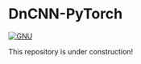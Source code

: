 # DnCNN-PyTorch
[![GNU](https://img.shields.io/aur/license/yaourt.svg?style=plastic)](LICENSE)

This repository is under construction!
